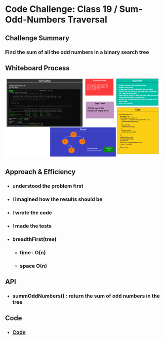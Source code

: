 # Code Challenge: Class 19 / Sum-Odd-Numbers Traversal

## Challenge Summary

### Find the sum of all the odd numbers in a binary search tree

## Whiteboard Process

![img](./images/code19.png)

## Approach & Efficiency

* ###  understood the problem first

* ### I imagined how the results should be

* ### I wrote the code

* ### I made the tests

* ### breadthFirst(tree)

  * ###  time : O(n)  

  * ### space O(n)
  
## API

* ### summOddNumbers() : return the sum of odd numbers in the tree

## Code

* ### [Code](https://github.com/saleem-ux/401-data-structures-and-algorithms/blob/main/sumOddNumbers/binarySearchTree.js)
